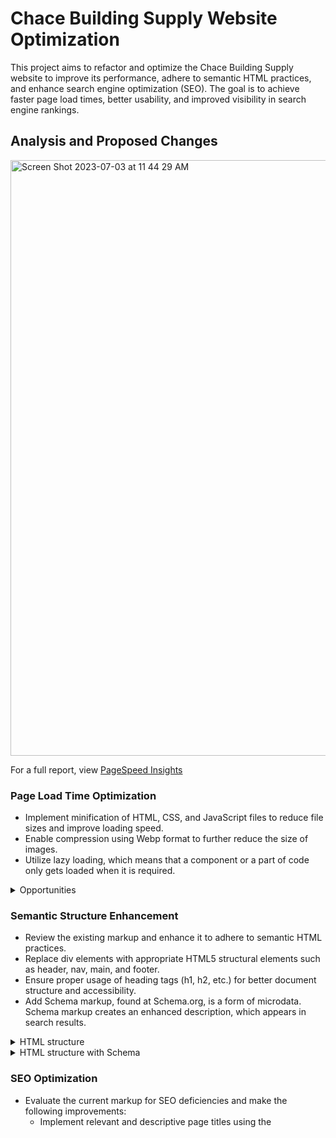 # Chace Building Supply Website Optimization

This project aims to refactor and optimize the Chace Building Supply website to improve its performance, adhere to semantic HTML practices, and enhance search engine optimization (SEO). The goal is to achieve faster page load times, better usability, and improved visibility in search engine rankings.

## Analysis and Proposed Changes

<img width="953" alt="Screen Shot 2023-07-03 at 11 44 29 AM" src="https://github.com/nicolenam/chace-builder-supply-website/assets/58302337/b7aff2cb-9100-4722-b123-948e5e156c77">

For a full report, view [PageSpeed Insights](https://pagespeed.web.dev/analysis/https-www-chacebuildingsupply-com/hbjy7uagdw?form_factor=desktop)

### Page Load Time Optimization
- Implement minification of HTML, CSS, and JavaScript files to reduce file sizes and improve loading speed.
- Enable compression using Webp format to further reduce the size of images.
- Utilize lazy loading, which means that a component or a part of code only gets loaded when it is required.

 <details>
            <summary>Opportunities</summary>

- Reduce unused CSS and JS files
![Screen Shot 2023-07-01 at 6 12 08 PM](https://github.com/nicolenam/chace-builder-supply-website/assets/58302337/e768b5d8-eae9-4eac-b39b-53b40af3c4b3)

</details>

### Semantic Structure Enhancement
- Review the existing markup and enhance it to adhere to semantic HTML practices.
- Replace div elements with appropriate HTML5 structural elements such as header, nav, main, and footer.
- Ensure proper usage of heading tags (h1, h2, etc.) for better document structure and accessibility.
- Add Schema markup, found at Schema.org, is a form of microdata. Schema markup creates an enhanced description, which appears in search results.

<details>
            <summary>HTML structure</summary>
<body>
    <header>
        <nav></nav>
    </header>

    <main>
        <section className="about">
            <div className="aboutContainer">
                <h1>Chace Building Supply</h1>
            </div>
            <div className="location">
                <iframe
                    src="https://www.google.com/maps/embed?pb=!1m18!1m12!1m3!1d2968.2245495232055!2d-71.934847640827!3d41.93102598816592!2m3!1f0!2f0!3f0!3m2!1i1024!2i768!4f13.1!3m3!1m2!1s0x89e42773292aa979%3A0x5276ec279c3b0a1c!2s90%20Somers%20Turnpike%2C%20Putnam%2C%20CT%2006260%2C%20USA!5e0!3m2!1sen!2sca!4v1688266538456!5m2!1sen!2sca"
                    width="600"
                    height="450"
                    allowFullScreen=""
                    loading="lazy"
                    title="chace map"
                    referrerPolicy="no-referrer-when-downgrade"
                ></iframe>
                <div className="locationDetails">
                    <h2>Location</h2>
                    <div className="sc-bdfBwQ sc-gbHxpA cIKpxU hjQVrM">
                        <div>
                            <p className="sc-hOqqkJ cWGOwq">Chace Building Supply</p>
                            <p className="sc-hOqqkJ cWGOwt">90 Somers Turnpike</p>
                            <p className="sc-hOqqkJ cWGOwt">Woodstock, CT 06281</p>
                        </div>
                        <div>
                            <p className="sc-hOqqkJ cWGOwt">Phone: 1 (437) 747-8473</p>
                            <a href="mailto:info@chacebuildingsupply.com">
                                <p color="#12856e" className="sc-hOqqkJ hsIUPC">info@chacebuildingsupply.com</p>
                            </a>
                        </div>
                        <div>
                            <p className="sc-hOqqkJ cWGOwq">Store Hours</p>
                            <p className="sc-hOqqkJ cWGOwt">Mon-Fri 8 AM - 4 PM</p>
                            <p className="sc-hOqqkJ cWGOwt">Sat 9 AM - 12 PM</p>
                            <p className="sc-hOqqkJ cWGOwt">Sun CLOSED</p>
                        </div>
                        <a href="/" className="sc-cjHJEj kQbLAY">
                            <p color="#12856e" className="sc-hOqqkJ hsIUPC">Change Location</p>
                        </a>
                    </div>
                </div>
            </div>
        </section>
        <!-- Add more sections or content here -->
    </main>

    <footer>
        <!-- Footer content here -->
    </footer>
</body>



</details>

<details>
            <summary>HTML structure with Schema</summary>
<!DOCTYPE html>
<html>

<head></head>

<body>
    <header>
        <nav></nav>
    </header>

    <main>
        <section itemscope itemtype="http://schema.org/LocalBusiness" className="about">
            <div className="aboutContainer">
                <h1 itemprop="name">Chace Building Supply</h1>
            </div>
            
                 <!--  Add more sections or content here  -->
                 
            <span itemprop="openingHoursSpecification" itemscope itemtype="http://schema.org/OpeningHoursSpecification">
                <span itemprop="dayOfWeek" itemscope itemtype="http://schema.org/DayOfWeek">
                    <div itemprop="name">
                        <p className="sc-hOqqkJ cWGOwq">Store Hours</p>
                        <p className="sc-hOqqkJ cWGOwt">Mon-Fri 8 AM - 4 PM</p>
                        <p className="sc-hOqqkJ cWGOwt">Sat 9 AM - 12 PM</p>
                        <p className="sc-hOqqkJ cWGOwt">Sun CLOSED</p>
                    </div>
                </span>
            </span>
                    
     <!--  Add more sections or content here  -->
       
</details>

### SEO Optimization
- Evaluate the current markup for SEO deficiencies and make the following improvements:
  - Implement relevant and descriptive page titles using the <title> tag.
  - Utilize appropriate heading tags (h1, h2, etc.) to structure content and highlight important keywords.
  - Add meta tags, including meta description and meta keywords, to provide concise information for search engines.
 
 <details>
    <summary>Meta tags for SEO</summary>

```html
<html>
    <head>
        <meta charset="UTF-8">

        <title>Chace Building Supply - Quality Construction Materials for Your Projects</title>

        <meta name="description" content="Chace Building Supply offers a wide range of high-quality construction materials for residential and commercial projects. 
        Browse our catalog and find everything you need for your next construction or remodeling job.">

        <meta name="keywords" content="construction materials

, building supplies, remodeling, residential construction">

        <meta name="robots" content="index, follow">

        <link rel="canonical" href="https://www.chacebuildingsupply.com/">

        <meta property="og:title" content="Chace Building Supply - Quality Construction Materials">
        <meta property="og:image" content="https://www.chacebuildingsupply.com/image.jpg">
        
    </head>
<body>

<!-- webpage content goes here -->
</body>
</html>

```
</details>

## Updated Code
The optimized HTML, CSS, and JavaScript code can be found in the following files:

- [Header.js](https://github.com/nicolenam/chace-builder-supply-website/blob/main/src/components/Header.js)
- [Header.scss](https://github.com/nicolenam/chace-builder-supply-website/blob/main/src/styles/Header.scss)


Please note that these files represent a representative sample of the optimization changes made.

## Summary Report

| Before | After |
| --- | --- |
![Screen Shot 2023-07-01 at 5 58 53 PM](https://github.com/nicolenam/chace-builder-supply-website/assets/58302337/e40a3cda-62de-47d9-b9d8-fd4f2ad773b1)  | ![Screen Shot 2023-07-02 at 9 55 01 PM](https://github.com/nicolenam/chace-builder-supply-website/assets/58302337/91a85aab-791f-4e20-8aff-8c934f8c0bb0)



Deployed [Chace Building Supply](https://chace-building-supply.netlify.app) and Full report, view [PageSpeed Insights](https://pagespeed.web.dev/analysis/https-chace-building-supply-netlify-app/hb2skcjqk5?form_factor=desktop)

A summary report outlining the key optimizations made and their expected impact on performance is available in the [summary-report](https://docs.google.com/document/d/1E1Gf4Kck1xhBblbBlynD9R_bi4efCI8HYNNjalOO8N4/edit?usp=sharing) file.

## Sitemap
The recommended sitemap for the new and improved Chace Building Supply website is as follows:

![Screen Shot 2023-07-04 at 11 49 43 AM](https://github.com/nicolenam/chace-builder-supply-website/assets/58302337/40ae647e-130a-448f-9777-540ad7e5c05a)

## Acknowledgements
- The Chace Building Supply team for providing the opportunity to optimize their website.
- [Toolbx](https://toolbx.com) for the design standards and inspiration.

## Contact
For any inquiries or questions, please contact me at [eunjungnam@gmail.com](mailto:eunjungnam@gmail.com)
